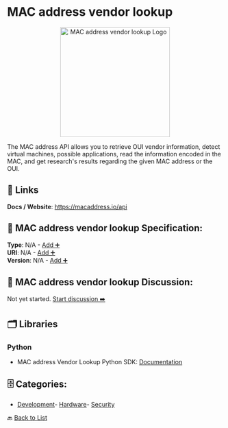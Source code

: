 # MAC address vendor lookup
<p align="center">
    <img width="256" src="https://raw.githubusercontent.com/apis-list/apis-list/main/apis/mac-address-vendor-lookup/logo_256x256.png" alt="MAC address vendor lookup Logo"/>
</p>
The MAC address API allows you to retrieve OUI vendor information, detect virtual machines, possible applications, read the information encoded in the MAC, and get research's results regarding the given MAC address or the OUI.

##  🔗 Links
**Docs / Website**: https://macaddress.io/api

## 🧬 MAC address vendor lookup Specification:
**Type**: N/A - [Add ➕](https://github.com/apis-list/apis-list/edit/main/apis.yaml#L11732)  
**URI**: N/A - [Add ➕](https://github.com/apis-list/apis-list/edit/main/apis.yaml#L11732)  
**Version**: N/A - [Add ➕](https://github.com/apis-list/apis-list/edit/main/apis.yaml#L11732)

## 💬 MAC address vendor lookup Discussion:
Not yet started. [Start discussion ➡️](https://github.com/apis-list/apis-list/discussions/new)

## 🗂️ Libraries
### Python
- MAC address Vendor Lookup Python SDK: [Documentation](https://github.com/CodeLineFi/maclookup-python)


## 🗄️ Categories:
- [Development](https://github.com/apis-list/apis-list#development-)- [Hardware](https://github.com/apis-list/apis-list#hardware-)- [Security](https://github.com/apis-list/apis-list#security-)

🔙  [Back to List](https://github.com/apis-list/apis-list)
